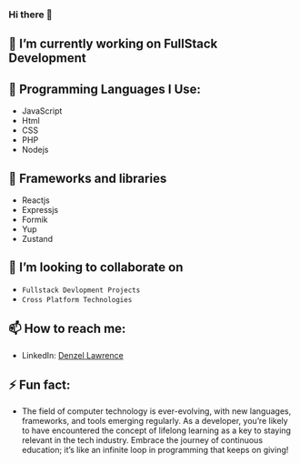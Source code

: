 ### Hi there 👋

## 🔭 I’m currently working on FullStack Development

## 🌱 Programming Languages I Use:
- JavaScript
- Html
- CSS
- PHP
- Nodejs

## 🎇 Frameworks and libraries
- Reactjs
- Expressjs
- Formik
- Yup
- Zustand
  
## 👯 I’m looking to collaborate on 
- `Fullstack Devlopment Projects`
- `Cross Platform Technologies`

## 📫 How to reach me: 
- LinkedIn: [Denzel Lawrence](https://www.linkedin.com/in/denzel-lawrence-71aa99273/)

## ⚡ Fun fact: 
-  The field of computer technology is ever-evolving, with new languages, frameworks, and tools emerging regularly. As a developer, you’re likely to have encountered the concept of lifelong learning as a key to staying relevant in the tech industry. Embrace the journey of continuous education; it’s like an infinite loop in programming that keeps on giving!

